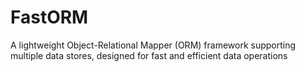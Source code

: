 # FastORM
A lightweight Object-Relational Mapper (ORM) framework supporting multiple data stores, designed for fast and efficient data operations
